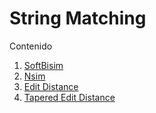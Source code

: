 # String Matching

Contenido

1. [SoftBisim](https://github.com/String-Matching-Algorithms/softbisimo)
2. [Nsim](https://github.com/String-Matching-Algorithms/nsim)
3. [Edit Distance](https://github.com/String-Matching-Algorithms/Edit-distance)
4. [Tapered Edit Distance](https://github.com/String-Matching-Algorithms/TaperedED)
